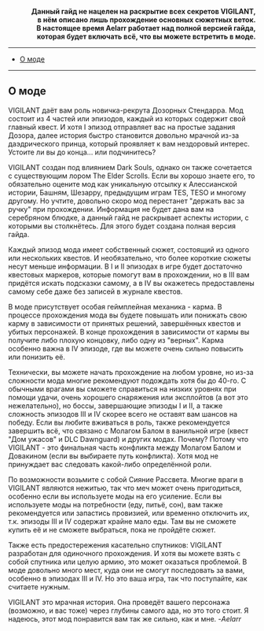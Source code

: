 <b><p align="right">Данный гайд не нацелен на раскрытие всех секретов VIGILANT,  
в нём описано лишь прохождение основных сюжетных веток.  
В настоящее время Aelarr работает над полной версией гайда,  
которая будет включать всё, что вы можете встретить в моде.</p></b>

------

+ [О моде](#AboutMod)

------

## <a name="AboutMod"></a> О моде

VIGILANT даёт вам роль новичка-рекрута Дозорных Стендарра. Мод состоит из 4 частей или эпизодов, каждый из которых содержит свой главный квест. И хотя I эпизод отправляет вас на простые задания Дозора, далее история быстро становится довольно мрачной из-за даэдрического принца, который проявляет к вам нездоровый интерес. Устоите ли вы до конца... или подчинитесь?

VIGILANT создан под влиянием Dark Souls, однако он также сочетается с существующим лором The Elder Scrolls. Если вы хорошо знаете его, то обязательно оцените мод как уникальную отсылку к Алессианской истории, Башням, Шезарру, предыдущим играм TES, TESO и многому другому. Но учтите, довольно скоро мод перестанет "держать вас за ручку" при прохождении. Информация не будет дана вам на серебряном блюдке, а данный гайд не раскрывает аспекты истории, с которыми вы столкнётесь. Для этого будет создана полная версия гайда.

Каждый эпизод мода имеет собственный сюжет, состоящий из одного или нескольких квестов. И необязательно, что более короткие сюжеты несут меньше информации. В I и II эпизодах в игре будет достаточно квестовых маркеров, которые помогут вам в прохождении, но в III вам придётся искать подсказки самому, а в IV вы окажетесь предоставлены самому себе даже без записей в журнале квестов.

В моде присутствует особая геймплейная механика - карма. В процессе прохождения мода вы будете повышать или понижать свою карму в зависимости от принятых решений, завершённых квестов и убитых персонажей. В конце прохождения в зависимости от кармы вы получите либо плохую концовку, либо одну из "верных". Карма особенно важна в IV эпизоде, где вы можете очень сильно повысить или понизить её.

Технически, вы можете начать прохождение на любом уровне, но из-за сложности мода многие рекомендуют подождать хотя бы до 40-го. С обычными врагами вы сможете справиться на низких уровнях при помощи удачи, очень хорошего снаряжения или эксплойтов (а вот это нежелательно), но боссы, завершающие эпизоды I и II, а также сложность эпизодов III и IV скорее всего не оставят вам шансов на победу. Если вы любите вживаться в роль, также рекомендуется завершить всё, что связано с Молагом Балом в ванильной игре (квест "Дом ужасов" и DLC Dawnguard) и других модах. Почему? Потому что VIGILANT - это финальная часть конфликта между Молагом Балом и Довакином (если вы выбираете путь конфликта). Хотя мод не принуждает вас следовать какой-либо определённой роли.

По возможности возьмите с собой Сияние Рассвета. Многие враги в VIGILANT являются нежитью, так что меч может очень пригодиться, особенно если вы используете моды на его усиление. Если вы используете моды на потребности (еду, питьё, сон), вам также рекомендуется или запастись провизией, или временно отключить их, т.к. эпизоды III и IV содержат крайне мало еды. Там вы не сможете купить её и не сможете выбраться, пока не пройдёте сюжет.

Также есть предостережения касательно спутников: VIGILANT разработан для одиночного прохождения. И хотя вы можете взять с собой спутника или целую армию, это может оказаться проблемой. В моде довольно много мест, куда они не смогут последовать за вами, особенно в эпизодах III и IV. Но это ваша игра, так что поступайте, как считаете нужным.

VIGILANT это мрачная история. Она проведёт вашего персонажа (возможно, и вас тоже) через глубины самого ада, но это того стоит. Я надеюсь, этот мод понравится вам так же сильно, как и мне. *-Aelarr*
